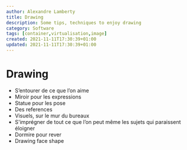 ```yaml
---
author: Alexandre Lamberty
title: Drawing
description: Some tips, techniques to enjoy drawing
category: Software
tags: [container,virtualisation,image]
created: 2021-11-11T17:30:39+01:00
updated: 2021-11-11T17:30:39+01:00
---
```


# Drawing

- S’entourer de ce que l’on aime
- Miroir pour les expressions
- Statue pour les pose
- Des references
- Visuels, sur le mur du bureaux
- S'imprégner de tout ce que l’on peut même les sujets qui paraissent éloigner
- Dormire pour rever
- Drawing face shape
